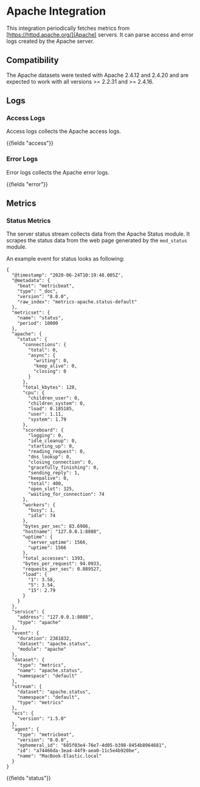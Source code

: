 # Apache Integration

This integration periodically fetches metrics from [https://httpd.apache.org/](Apache) servers. It can parse access and error
logs created by the Apache server.

## Compatibility

The Apache datasets were tested with Apache 2.4.12 and 2.4.20 and are expected to work with
all versions >= 2.2.31 and >= 2.4.16.

## Logs

### Access Logs

Access logs collects the Apache access logs.

{{fields "access"}}

### Error Logs

Error logs collects the Apache error logs.

{{fields "error"}}

## Metrics

### Status Metrics

The server status stream collects data from the Apache Status module. It scrapes the status data from the web page
generated by the `mod_status` module.

An example event for status looks as following:

```$json
{
  "@timestamp": "2020-06-24T10:19:48.005Z",
  "@metadata": {
    "beat": "metricbeat",
    "type": "_doc",
    "version": "8.0.0",
    "raw_index": "metrics-apache.status-default"
  },
  "metricset": {
    "name": "status",
    "period": 10000
  },
  "apache": {
    "status": {
      "connections": {
        "total": 0,
        "async": {
          "writing": 0,
          "keep_alive": 0,
          "closing": 0
        }
      },
      "total_kbytes": 128,
      "cpu": {
        "children_user": 0,
        "children_system": 0,
        "load": 0.185185,
        "user": 1.11,
        "system": 1.79
      },
      "scoreboard": {
        "logging": 0,
        "idle_cleanup": 0,
        "starting_up": 0,
        "reading_request": 0,
        "dns_lookup": 0,
        "closing_connection": 0,
        "gracefully_finishing": 0,
        "sending_reply": 1,
        "keepalive": 0,
        "total": 400,
        "open_slot": 325,
        "waiting_for_connection": 74
      },
      "workers": {
        "busy": 1,
        "idle": 74
      },
      "bytes_per_sec": 83.6986,
      "hostname": "127.0.0.1:8088",
      "uptime": {
        "server_uptime": 1566,
        "uptime": 1566
      },
      "total_accesses": 1393,
      "bytes_per_request": 94.0933,
      "requests_per_sec": 0.889527,
      "load": {
        "1": 3.58,
        "5": 3.54,
        "15": 2.79
      }
    }
  },
  "service": {
    "address": "127.0.0.1:8088",
    "type": "apache"
  },
  "event": {
    "duration": 2381832,
    "dataset": "apache.status",
    "module": "apache"
  },
  "dataset": {
    "type": "metrics",
    "name": "apache.status",
    "namespace": "default"
  },
  "stream": {
    "dataset": "apache.status",
    "namespace": "default",
    "type": "metrics"
  },
  "ecs": {
    "version": "1.5.0"
  },
  "agent": {
    "type": "metricbeat",
    "version": "8.0.0",
    "ephemeral_id": "685f03e4-76e7-4d05-b398-8454b8964681",
    "id": "a74466da-3ea4-44f9-aea0-11c5e4b920be",
    "name": "MacBook-Elastic.local"
  }
}
```

{{fields "status"}}
